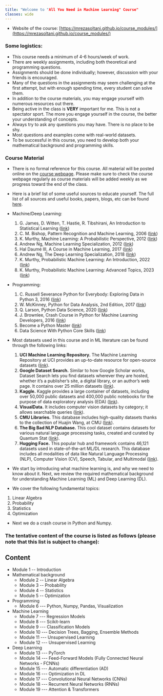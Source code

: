 ```yaml
---
title: "Welcome to "All You Need in Machine Learning" Course"
classes: wide
---
```


* Website of the course: [https://mrezasoltani.github.io/course_modules/](https://mrezasoltani.github.io/course_modules/)
### Some logistics:
  * This course needs a minimum of 4-6 hours/week of work.
  * There are weekly assignments, including both theoretical and programming questions.
  * Assignments should be done individually; however, discussion with your friends is encouraged.
  * Many of the questions in the assignments may seem challenging at the first attempt, but with enough spending time, every student can solve them. 
  * In addition to the course materials, you may engage yourself with numerous resources out there.
  * Being active in the class is **VERY** important for me. This is not a spectator sport. The more you engage yourself in the course, the better your understanding of concepts.
  * Always try to ask any questions you may have. There is no place to be shy.
  * Most questions and examples come with real-world datasets.
  * To be successful in this course, you need to develop both your mathematical background and programming skills.

### Course Material
 * There is no formal reference for this course. All material will be posted online on the [course webpage](https://mrezasoltani.github.io/course_modules/). Please make sure to check the course webpage regularly as course materials will be added weekly as we progress toward the end of the class.
 * Here is a brief list of some useful sources to educate yourself. The full list of all sources and useful books, papers, blogs, etc can be found [here](https://mrezasoltani.github.io/links/).
  * Machine/Deep Learning:
    1. G. James, D. Witten, T. Hastie, R. Tibshirani, An Introduction to Statistical Learning ([link](https://www.statlearning.com/))
    2. C. M. Bishop, Pattern Recognition and Machine Learning, 2006 ([link](https://www.microsoft.com/en-us/research/uploads/prod/2006/01/Bishop-Pattern-Recognition-and-Machine-Learning-2006.pdf))
    3. K. Murthy, Machine Learning: A Probabilistic Perspective, 2012 ([link](https://probml.github.io/pml-book/book0.html))
    4. Andrew Ng, Machine Learning Specialization, 2012 ([link](https://www.deeplearning.ai/courses/machine-learning-specialization/))
    5. Hal Daumé III, A Course in Machine Learning, 2017 ([link](http://ciml.info/))
    6. Andrew Ng, The Deep Learning Specialization, 2018 ([link](https://www.deeplearning.ai/courses/deep-learning-specialization/))
    7. K. Murthy, Probabilistic Machine Learning: An Introduction, 2022 ([link](https://probml.github.io/pml-book/book1.html))
    8. K. Murthy, Probabilistic Machine Learning: Advanced Topics, 2023 ([link](https://probml.github.io/pml-book/book2.html))
  * Programming:
    1. C. Russell Severance Python for Everybody: Exploring Data in Python 3, 2016 ([link](http://do1.dr-chuck.com/pythonlearn/EN_us/pythonlearn.pdf))
    2. W. McKinney, Python for Data Analysis, 2nd Edition, 2017 ([link](https://www.oreilly.com/library/view/python-for-data/9781491957653/))
    3. Q. Larson, Python Data Science, 2020 ([link](https://www.freecodecamp.org/news/python-data-science-course-matplotlib-pandas-numpy/))
    4. J. Brownlee, Crash Course in Python for Machine Learning Developers, 2016 ([link](https://machinelearningmastery.com/crash-course-python-machine-learning-developers/))
    5. Become a Python Master ([link](https://programiz.pro/learn/master-python?ref=cp))
    6. Data Science With Python Core Skills ([link](https://realpython.com/learning-paths/data-science-python-core-skills/))

* Most datasets used in this course and in ML literature can be found through the following links:
  1. **UCI Machine Learning Repository.** The Machine Learning Repository at UCI provides an up-to-date resource for open-source datasets ([link](https://archive.ics.uci.edu/)).
  2. **Google Dataset Search.** Similar to how Google Scholar works, Dataset Search lets you find datasets wherever they are hosted, whether it’s a publisher’s site, a digital library, or an author’s web page. It contains over 25 million datasets ([link](https://datasetsearch.research.google.com/)).
  3. **Kaggle.** Kaggle provides a large container of datasets, including over 50,000 public datasets and 400,000 public notebooks for the purpose of data exploratory  analysis (EDA) ([link](https://www.kaggle.com/)).
  4. **VisualData.** It includes computer vision datasets by category; it allows searchable queries ([link](https://visualdata.io/discovery)).
  5. **CMU Libraries.** This database includes high-quality datasets thanks to the collection of Huajin Wang, at CMU ([link](https://guides.library.cmu.edu/machine-learning/datasets)).
  6. **The Big Bad NLP Database.** This cool dataset contains datasets for various natural language processing tasks, created and curated by Quantum Stat ([link](https://index.quantumstat.com/)).
  7. **Hugging Face.** This popular hub and framework contains 46,121 datasets used in state-of-the-art ML/DL research. This database includes all modalities of data like Natural Language Processing (NLP), Computer Vision (CV), Speech, Tabular, and Multimodal ([link](https://huggingface.co/datasets)).

* We start by introducing what machine learning is, and why we need to know about it. Next, we review the required mathematical background for understanding Machine Learning (ML) and Deep Learning (DL).
* We cover the following fundamental topics:
 1. Linear Algebra
 2. Probability
 3. Statistics
 4. Optimization

* Next we do a crash course in Python and Numpy.

### The tentative content of the course is listed as follows (please note that this list is subject to change):

## Content
* Module 1 -- Introduction
* Mathematical background
  * Module 2 -- Linear Algebra
  * Module 3 -- Probability
  * Module 4 -- Statistics
  * Module 5 -- Optimization
* Programming
  * Module 6 --- Python, Numpy, Pandas, Visualization
* Machine Learning
  * Module 7 --- Regression Models
  * Module 8 --- Scikit-learn
  * Module 9 --- Classification Models
  * Module 10 --- Decision Trees, Bagging, Ensemble Methods
  * Module 11 --- Unsupervised Learning
  * Module 12 --- Unsupervised Learning
* Deep Learning
  * Module 13 --- PyTorch 
  * Module 14 --- Feed-Forward Models (Fully Connected Neural Networks - FCNNs)
  * Module 15 --- Automatic differentiation (AD)
  * Module 16 --- Optimization in DL
  * Module 17 --- Convolutional Neural Networks (CNNs)
  * Module 18 --- Recurrent Neural Networks (RNNs)
  * Module 19 --- Attention & Transformers
